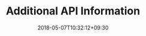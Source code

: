 ---
title: "Additional API Information"
date: 2018-05-07T10:32:12+09:30
draft: false
chapter: true
weight: 5
---